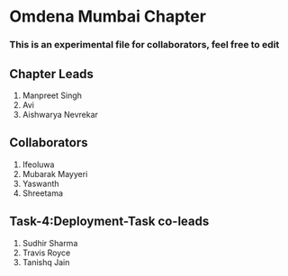 # Omdena Mumbai Chapter

### **This is an experimental file for collaborators, feel free to edit**

## Chapter Leads

1. Manpreet Singh
2. Avi
3. Aishwarya Nevrekar 

## Collaborators
1. Ifeoluwa
2. Mubarak Mayyeri
3. Yaswanth
4. Shreetama 

## Task-4:Deployment-Task co-leads
1. Sudhir Sharma 
2. Travis Royce 
3. Tanishq Jain
